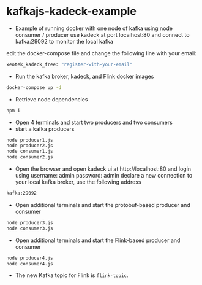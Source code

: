 # kafkajs-kadeck-example
- Example of running docker with one node of kafka using node consumer / producer 
use kadeck at port localhost:80 and connect to kafka:29092 to monitor the local kafka

edit the docker-compose file and change the following line with your email:
```sh
xeotek_kadeck_free: "register-with-your-email"
```

- Run the kafka broker, kadeck, and Flink docker images
```sh
docker-compose up -d
```

- Retrieve node dependencies
```sh
npm i
```

- Open 4 terminals and start two producers and two consumers
- start a kafka producers
```sh
node producer1.js
node producer2.js
node consumer1.js
node consumer2.js
```

- Open the browser and open kadeck ui at http://localhost:80 and login using username: admin password: admin
declare a new connection to your local kafka broker, use the following address
```sh
kafka:29092
```

- Open additional terminals and start the protobuf-based producer and consumer
```sh
node producer3.js
node consumer3.js
```

- Open additional terminals and start the Flink-based producer and consumer
```sh
node producer4.js
node consumer4.js
```

- The new Kafka topic for Flink is `flink-topic`.
